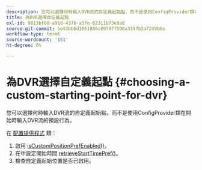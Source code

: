 ```yaml
---
description: 您可以選擇何時輸入DVR流的自定義起始點，而不是使用ConfigProvider類在開始時輸入DVR流的預設行為。
title: 為DVR選擇自定義起點
exl-id: 9813bf60-a91d-4376-a5fe-02311b73e8a0
source-git-commit: be43bbbd1051886c8979ff590a3197b2a7249b6a
workflow-type: tm+mt
source-wordcount: '151'
ht-degree: 0%

---
```


# 為DVR選擇自定義起點 {#choosing-a-custom-starting-point-for-dvr}

您可以選擇何時輸入DVR流的自定義起始點，而不是使用ConfigProvider類在開始時輸入DVR流的預設行為。

在 [配置提供程式](https://help.adobe.com/en_US/primetime/api/reference_implementation/android/javadoc/com/adobe/primetime/reference/config/ConfigProvider.html) 類：

1. 啟用 [isCustomPositionPrefEnabled()](https://help.adobe.com/en_US/primetime/api/reference_implementation/android/javadoc/com/adobe/primetime/reference/config/ConfigProvider.html#isCustomPositionPrefEnabled())。
1. 在中設定開始時間 [retrieveStartTimePref()](https://help.adobe.com/en_US/primetime/api/reference_implementation/android/javadoc/com/adobe/primetime/reference/config/IPlaybackConfig.html#iretrieveStartTimePref())。
1. 檢查自定義起始位置是否已啟用。
